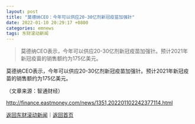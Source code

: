 ```yaml
---
layout: post
title: "莫德纳CEO：今年可以供应20-30亿剂新冠疫苗加强针"
date: 2022-01-10 20:29:17 +0800
categories: emnews
tags: 东财滚动新闻
---
```

> 莫德纳CEO表示，今年可以供应20-30亿剂新冠疫苗加强针。预计2021年新冠疫苗的销售额约为175亿美元。

<p>莫德纳CEO表示，今年可以供应20-30亿剂新冠疫苗加强针。预计2021年新冠疫苗的销售额约为175亿美元。</p><p class="em_media">（文章来源：智通财经）</p>

<http://finance.eastmoney.com/news/1351,202201102242377114.html>

[返回东财滚动新闻](//finews.withounder.com/emnews/)｜[返回首页](//finews.withounder.com/)
